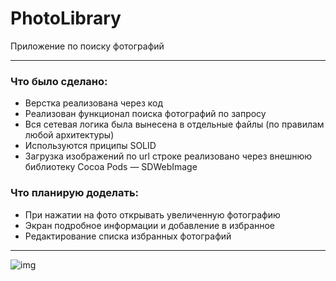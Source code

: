 # PhotoLibrary
Приложение по поиску фотографий
____
### Что было сделано:
- Верстка реализована через код
- Реализован функционал поиска фотографий по запросу
- Вся сетевая логика была вынесена в отдельные файлы (по правилам любой архитектуры)
- Используются приципы SOLID
- Загрузка изображений по url строке реализовано через внешнюю библиотеку Cocoa Pods — SDWebImage

### Что планирую доделать:
- При нажатии на фото открывать увеличенную фотографию
- Экран подробное информации и добавление в избранное
- Редактирование списка избранных фотографий
____

![img](https://i.imgur.com/QNfq6QV.png)
